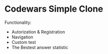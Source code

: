 # Codewars Simple Clone

Functionality: 

- Autorization & Registration 
- Navigation 
- Custom test 
- The Bestest answer statistic
